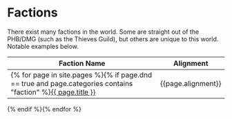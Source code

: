 ---
---
# Factions

There exist many factions in the world.  Some are straight out of the PHB/DMG (such as the Thieves Guild), but others are unique to this world.  Notable examples below.

Faction Name | Alignment
--- | ---
{% for page in site.pages %}{% if page.dnd == true and page.categories contains "faction" %}<a href="{{site.baseurl}}{{ page.url }}">{{ page.title }}</a> | {{page.alignment}}
{% endif %}{% endfor %}
